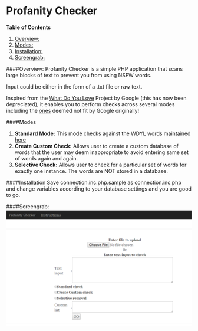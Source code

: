 # Profanity Checker
**Table of Contents** 
  1. [Overview:](#overview)
  2. [Modes:](#modes)
  3. [Installation:](#installation)
  4. [Screengrab:](#screengrab)

####Overview:
Profanity Checker is a simple PHP application that scans large blocks of text to prevent you from using NSFW words. 

Input could be either in the form of a .txt file or raw text.

Inspired from the [What Do You Love](https://en.wikipedia.org/wiki/WDYL_(search_engine)) Project by Google (this has now been depreciated), it enables you to perform checks across several modes including the [ones](https://gist.github.com/jamiew/1112488) deemed not fit by Google originally!

####Modes
  1. **Standard Mode:** This mode checks against the WDYL words maintained [here](https://gist.github.com/jamiew/1112488)
  2. **Create Custom Check:** Allows user to create a custom database of words that the user may deem inappropriate to avoid entering same set of words again and again.
  3. **Selective Check:** Allows user to check for a particular set of words for exactly one instance. The words are NOT stored in a database.

####Installation 
  Save connection.inc.php.sample as connection.inc.php and change variables according to your database settings and you are good to go.

####Screengrab:
![](screengrab/screenshot.png?raw=true)

